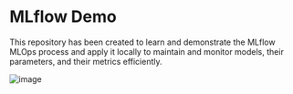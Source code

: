 # MLflow Demo

This repository has been created to learn and demonstrate the MLflow MLOps process and apply it locally to maintain and monitor models, their parameters, and their metrics efficiently.

![image](https://github.com/user-attachments/assets/b590609d-dbde-4f18-8af5-94cd67dd9cb9)
